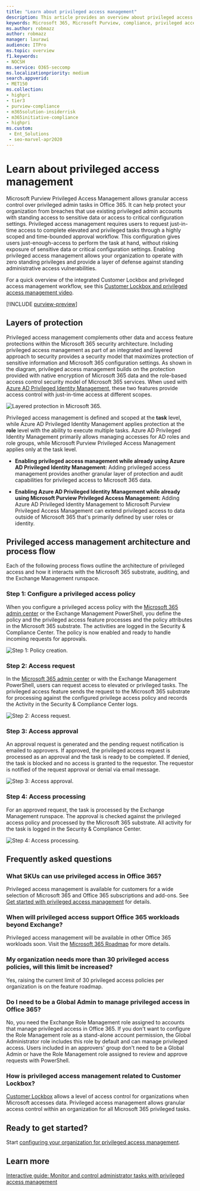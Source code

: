 ```yaml
---
title: "Learn about privileged access management"
description: This article provides an overview about privileged access management in Microsoft Purview, including answers to frequently asked questions (FAQs).
keywords: Microsoft 365, Microsoft Purview, compliance, privileged access management
ms.author: robmazz
author: robmazz
manager: laurawi
audience: ITPro
ms.topic: overview
f1.keywords:
- NOCSH
ms.service: O365-seccomp
ms.localizationpriority: medium
search.appverid:
- MET150
ms.collection:
- highpri
- tier3
- purview-compliance
- m365solution-insiderrisk
- m365initiative-compliance
- highpri
ms.custom: 
 - Ent_Solutions
 - seo-marvel-apr2020
---
```


# Learn about privileged access management

Microsoft Purview Privileged Access Management allows granular access control over privileged admin tasks in Office 365. It can help protect your organization from breaches that use existing privileged admin accounts with standing access to sensitive data or access to critical configuration settings. Privileged access management requires users to request just-in-time access to complete elevated and privileged tasks through a highly scoped and time-bounded approval workflow. This configuration gives users just-enough-access to perform the task at hand, without risking exposure of sensitive data or critical configuration settings. Enabling privileged access management allows your organization to operate with zero standing privileges and provide a layer of defense against standing administrative access vulnerabilities.

For a quick overview of the integrated Customer Lockbox and privileged access management workflow, see this [Customer Lockbox and privileged access management video](https://go.microsoft.com/fwlink/?linkid=2066800).

[!INCLUDE [purview-preview](../includes/purview-preview.md)]

## Layers of protection

Privileged access management complements other data and access feature protections within the Microsoft 365 security architecture. Including privileged access management as part of an integrated and layered approach to security provides a security model that maximizes protection of sensitive information and Microsoft 365 configuration settings. As shown in the diagram, privileged access management builds on the protection provided with native encryption of Microsoft 365 data and the role-based access control security model of Microsoft 365 services. When used with [Azure AD Privileged Identity Management](/azure/active-directory/active-directory-privileged-identity-management-configure), these two features provide access control with just-in-time access at different scopes.

![Layered protection in Microsoft 365.](../media/pam-layered-protection.png)

Privileged access management is defined and scoped at the **task** level, while Azure AD Privileged Identity Management applies protection at the **role** level with the ability to execute multiple tasks. Azure AD Privileged Identity Management primarily allows managing accesses for AD roles and role groups, while Microsoft Purview Privileged Access Management applies only at the task level.

- **Enabling privileged access management while already using Azure AD Privileged Identity Management:** Adding privileged access management provides another granular layer of protection and audit capabilities for privileged access to Microsoft 365 data.

- **Enabling Azure AD Privileged Identity Management while already using Microsoft Purview Privileged Access Management:**  Adding Azure AD Privileged Identity Management to Microsoft Purview Privileged Access Management can extend privileged access to data outside of Microsoft 365 that's primarily defined by user roles or identity.  

## Privileged access management architecture and process flow

Each of the following process flows outline the architecture of privileged access and how it interacts with the Microsoft 365 substrate, auditing, and the Exchange Management runspace.

### Step 1: Configure a privileged access policy

When you configure a privileged access policy with the [Microsoft 365 admin center](https://admin.microsoft.com) or the Exchange Management PowerShell, you define the policy and the privileged access feature processes and the policy attributes in the Microsoft 365 substrate. The activities are logged in the Security &amp; Compliance Center. The policy is now enabled and ready to handle incoming requests for approvals.

![Step 1: Policy creation.](../media/pam-step1-policy-creation.jpg)

### Step 2: Access request

In the [Microsoft 365 admin center](https://admin.microsoft.com) or with the Exchange Management PowerShell, users can request access to elevated or privileged tasks. The privileged access feature sends the request to the Microsoft 365 substrate for processing against the configured privilege access policy and records the Activity in the Security &amp; Compliance Center logs.

![Step 2: Access request.](../media/pam-step2-access-request.jpg)

### Step 3: Access approval

An approval request is generated and the pending request notification is emailed to approvers. If approved, the privileged access request is processed as an approval and the task is ready to be completed. If denied, the task is blocked and no access is granted to the requestor. The requestor is notified of the request approval or denial via email message.

![Step 3: Access approval.](../media/pam-step3-access-approval.jpg)

### Step 4: Access processing

For an approved request, the task is processed by the Exchange Management runspace. The approval is checked against the privileged access policy and processed by the Microsoft 365 substrate. All activity for the task is logged in the Security &amp; Compliance Center.

![Step 4: Access processing.](../media/pam-step4-access-processing.jpg)

## Frequently asked questions

### What SKUs can use privileged access in Office 365?

Privileged access management is available for customers for a wide selection of Microsoft 365 and Office 365 subscriptions and add-ons. See [Get started with privileged access management](privileged-access-management-configuration.md) for details.

### When will privileged access support Office 365 workloads beyond Exchange?

Privileged access management will be available in other Office 365 workloads soon. Visit the [Microsoft 365 Roadmap](https://www.microsoft.com/microsoft-365/roadmap) for more details.

### My organization needs more than 30 privileged access policies, will this limit be increased?

Yes, raising the current limit of 30 privileged access policies per organization is on the feature roadmap.

### Do I need to be a Global Admin to manage privileged access in Office 365?

No, you need the Exchange Role Management role assigned to accounts that manage privileged access in Office 365. If you don't want to configure the Role Management role as a stand-alone account permission, the Global Administrator role includes this role by default and can manage privileged access. Users included in an approvers' group don't need to be a Global Admin or have the Role Management role assigned to review and approve requests with PowerShell.

### How is privileged access management related to Customer Lockbox?

[Customer Lockbox](/office365/admin/manage/customer-lockbox-requests) allows a level of access control for organizations when Microsoft accesses data. Privileged access management allows granular access control within an organization for all Microsoft 365 privileged tasks.

## Ready to get started?

Start [configuring your organization for privileged access management](privileged-access-management-configuration.md).

## Learn more

[Interactive guide: Monitor and control administrator tasks with privileged access management](https://content.cloudguides.com/guides/Privileged%20Access%20Management)
